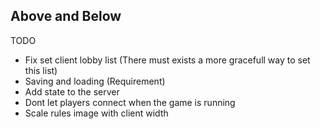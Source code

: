 ## Above and Below  

TODO
 - Fix set client lobby list (There must exists a more gracefull way to set this list)
 - Saving and loading (Requirement)
 - Add state to the server
 - Dont let players connect when the game is running
 - Scale rules image with client width